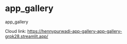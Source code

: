 # app_gallery
app_gallery

Cloud link: https://hennypurwadi-app-gallery-app-gallery-grpk28.streamlit.app/
